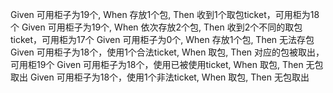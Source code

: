 Given 可用柜子为19个, When 存放1个包, Then 收到1个取包ticket，可用柜为18个
Given 可用柜子为19个, When 依次存放2个包, Then 收到2个不同的取包ticket，可用柜为17个
Given 可用柜子为0个, When 存放1个包, Then 无法存包
Given 可用柜子为18个，使用1个合法ticket, When 取包, Then 对应的包被取出，可用柜19个
Given 可用柜子为18个，使用已被使用ticket, When 取包, Then 无包取出
Given 可用柜子为18个，使用1个非法ticket, When 取包, Then 无包取出